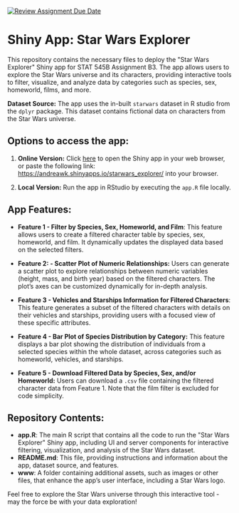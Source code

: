 [![Review Assignment Due Date](https://classroom.github.com/assets/deadline-readme-button-22041afd0340ce965d47ae6ef1cefeee28c7c493a6346c4f15d667ab976d596c.svg)](https://classroom.github.com/a/_WsouPuM)

# Shiny App: Star Wars Explorer

This repository contains the necessary files to deploy the "Star Wars Explorer" Shiny app for STAT 545B Assignment B3. The app allows users to explore the Star Wars universe and its characters, providing interactive tools to filter, visualize, and analyze data by categories such as species, sex, homeworld, films, and more.

**Dataset Source:** The app uses the in-built `starwars` dataset in R studio from the `dplyr` package. This dataset contains fictional data on characters from the Star Wars universe.

## Options to access the app:

1.  **Online Version:** Click [here](https://andreawk.shinyapps.io/starwars_explorer/) to open the Shiny app in your web browser, or paste the following link: <https://andreawk.shinyapps.io/starwars_explorer/> into your browser.

2.  **Local Version:** Run the app in RStudio by executing the `app.R` file locally.

## App Features:

-   **Feature 1 - Filter by Species, Sex, Homeworld, and Film**: This feature allows users to create a filtered character table by species, sex, homeworld, and film. It dynamically updates the displayed data based on the selected filters.

-   **Feature 2: - Scatter Plot of Numeric Relationships:** Users can generate a scatter plot to explore relationships between numeric variables (height, mass, and birth year) based on the filtered characters. The plot’s axes can be customized dynamically for in-depth analysis.

-   **Feature 3 - Vehicles and Starships Information for Filtered Characters**: This feature generates a subset of the filtered characters with details on their vehicles and starships, providing users with a focused view of these specific attributes.

-   **Feature 4 - Bar Plot of Species Distribution by Category:** This feature displays a bar plot showing the distribution of individuals from a selected species within the whole dataset, across categories such as homeworld, vehicles, and starships.

-   **Feature 5 - Download Filtered Data by Species, Sex, and/or Homeworld:** Users can download a `.csv` file containing the filtered character data from Feature 1. Note that the film filter is excluded for code simplicity.

## Repository Contents:
- **app.R**: The main R script that contains all the code to run the "Star Wars Explorer" Shiny app, including UI and server components for interactive filtering, visualization, and analysis of the Star Wars dataset.
- **README.md**: This file, providing instructions and information about the app, dataset source, and features.
- **www**: A folder containing additional assets, such as images or other files, that enhance the app’s user interface, including a Star Wars logo.

Feel free to explore the Star Wars universe through this interactive tool - may the force be with your data exploration!
